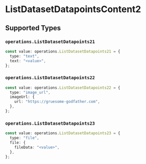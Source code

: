 # ListDatasetDatapointsContent2


## Supported Types

### `operations.ListDatasetDatapoints21`

```typescript
const value: operations.ListDatasetDatapoints21 = {
  type: "text",
  text: "<value>",
};
```

### `operations.ListDatasetDatapoints22`

```typescript
const value: operations.ListDatasetDatapoints22 = {
  type: "image_url",
  imageUrl: {
    url: "https://gruesome-godfather.com",
  },
};
```

### `operations.ListDatasetDatapoints23`

```typescript
const value: operations.ListDatasetDatapoints23 = {
  type: "file",
  file: {
    fileData: "<value>",
  },
};
```

